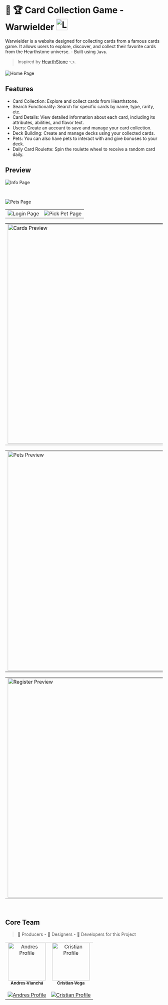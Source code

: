 # :card_index: :trophy: Card Collection Game - Warwielder <img src="https://phenomenal-figolla-ec963e.netlify.app/Logo.png" width="36" alt="Logo"/>

Warwielder is a website designed for collecting cards from a famous cards game.
It allows users to explore, discover, and collect their favorite cards from the Hearthstone universe. - Built using `Java`.
> Inspired by [HearthStone](https://hearthstone.blizzard.com) :point_left:.

![Home Page](https://github.com/Andresv309/warwielder/assets/116861909/8067fa86-e903-496f-8c25-515a043633eb)

## Features
- Card Collection: Explore and collect cards from Hearthstone.
- Search Functionality: Search for specific cards by name, type, rarity, etc.
- Card Details: View detailed information about each card, including its attributes, abilities, and flavor text.
- Users: Create an account to save and manage your card collection.
- Deck Building: Create and manage decks using your collected cards.
- Pets: You can also have pets to interact with and give bonuses to your deck.
- Daily Card Roulette: Spin the roulette wheel to receive a random card daily.

## Preview

![Info Page](https://github.com/Andresv309/warwielder/assets/116861909/74c97459-6385-4046-a88f-b4b4286fe653)

<br/>

![Pets Page](https://github.com/Andresv309/warwielder/assets/116861909/6303946d-45fd-40da-aead-46e70cbc924e)


<table align="center">
<tr>
  <td><img src="https://github.com/Andresv309/warwielder/assets/116861909/f39cd646-cb72-4da3-a0d0-f2346f17b8af" alt="Login Page"/></td>
  <td><img src="https://github.com/Andresv309/warwielder/assets/116861909/760b6fd2-d721-4e78-9923-71dbac974418" alt="Pick Pet Page"/></td>
</tr>
</table>


<table align="center">
<tr>
  <td><img src="https://github.com/Andresv309/warwielder/assets/116861909/6b9c14db-6f3f-40da-9b82-71f494cef5bf" width="700" alt="Cards Preview"/></td>
</tr>
</table>
<table align="center">
<tr>
  <td><img src="https://github.com/Andresv309/warwielder/assets/116861909/48035a00-51db-4c30-9a76-2a9c8c1f3657" width="700" alt="Pets Preview"/></td>
</tr>
</table>
<table align="center">
<tr>
  <td><img src="https://github.com/Andresv309/warwielder/assets/116861909/d5e52cad-e210-48c0-91da-dd9ccf4f56db" width="700" alt="Register Preview"/></td>
</tr>
</table>


<br>


## Core Team

> 🚀 Producers - 💅 Designers - 🤖 Developers for this Project

<table>
  <tbody>
    <tr>
      <td align="center"><a href="https://github.com/Andresv309"><img src="https://avatars.githubusercontent.com/u/116861909?v=4?s=120" width="120px"  alt="Andres Profile"/><br /><sub><b>Andres Vianchá</b></sub></a> <br><br>    
        <a href="https://github.com/Andresv309">
          <img src="https://img.shields.io/badge/follow-30363D?style=for-the-badge&logo=GitHub-Sponsors&logoColor=#white" alt="Andres Profile" />
        </a> 
      </td>
      <td align="center"><a href="https://github.com/Cristian1503V"><img src="https://avatars.githubusercontent.com/u/92413890?v=4?s=120"  width="120px"  alt="Cristian Profile"/><br /><sub><b>Cristian Vega</b></sub></a> <br><br> 
        <a href="https://github.com/Cristian1503V">
          <img src="https://img.shields.io/badge/follow-30363D?style=for-the-badge&logo=GitHub-Sponsors&logoColor=#white" alt="Cristian Profile"></img>
        </a> 
      </td>
    </tr>
  </tbody>
</table>
